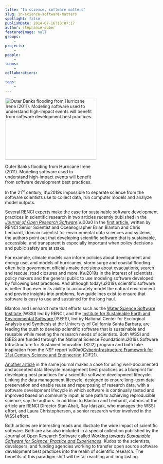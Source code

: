 ```yaml
---
title: "In science, software matters"
slug: in-science-software-matters
spotlight: false
publishDate: 2014-07-16T10:07:17
author: stephanie-suber
featuredImage: null
groups:
    - 
projects:
    - 
people:
    - 
teams: 
    - 
collaborations:
    - 
tags:
    - 
---
```

<div id="attachment_13458" class="wp-caption alignleft" style="width: 300px"><a href="http://renci.org/wp-content/uploads/2014/07/irene1.jpg"  rel="lightbox[roadtrip]"><img class="size-medium wp-image-13458" src="http://renci.org/wp-content/uploads/2014/07/irene1-300x203.jpg" alt="Outer Banks flooding from Hurricane Irene (2011). Modeling software used to understand high-impact events will benefit from software development best practices. " width="300" height="203" srcset="https://renci.org/wp-content/uploads/2014/07/irene1-300x203.jpg 300w, https://renci.org/wp-content/uploads/2014/07/irene1.jpg 620w" sizes="(max-width: 300px) 100vw, 300px" /></a></p>
<p class="wp-caption-text">Outer Banks flooding from Hurricane Irene (2011). Modeling software used to understand high-impact events will benefit from software development best practices.</p>
</div>
<p>In the 21<sup>st</sup> century, it\u2019s impossible to separate science from the software scientists use to collect data, run computer models and analyze model outputs.</p>
<p>Several RENCI experts make the case for sustainable software development practices in scientific research in two articles recently published in the <a href="http://openresearchsoftware.metajnl.com/" target="_blank" rel="noopener"><em>Journal of Open Research Software</em></a>.\u00a0 In the <a href="http://openresearchsoftware.metajnl.com/article/view/jors.ba/55" target="_blank" rel="noopener">first article</a>, written by RENCI Senior Scientist and Oceanographer Brian Blanton and Chris Lenhardt, domain scientist for environmental data sciences and systems, the authors point out that developing scientific software that is sustainable, accessible, and transparent is especially important when policy decisions and public safety are at stake.<!--more--></p>
<p>For example, climate models can inform policies about development and energy use, and models of hurricanes, storm surge and coastal flooding often help government officials make decisions about evacuations, search and rescue, road closures and more. It\u2019s in the interest of scientists, policy makers and the general public to use modeling software developed by following best practices. And although today\u2019s scientific software is better than ever in its ability to accurately model the natural environment and provide insights into problems, few guidelines exist to ensure that software is easy to use and sustained for the long haul.</p>
<p>Blanton and Lenhardt note that efforts such as the <a title="Water Science Software Institute" href="http://renci.org/research/water-science-software-institute/" target="_blank" rel="noopener">Water Science Software Institute </a>(WSSI) led by RENCI, and the <a title="Institute for Sustainable Earth and Environmental Software" href="http://isees.nceas.ucsb.edu/" target="_blank" rel="noopener">Institute for Sustainable Earth and Environmental Software </a>(ISEES), led by National Center for Ecological Analysis and Synthesis at the University of California Santa Barbara, are leading the push to develop scientific software that is sustainable and reusable while meeting the research needs of scientists. Both WSSI and ISEES are funded through the National Science Foundation\u2019s Software Infrastructure for Sustained Innovation (S2I2) program and both take inspiration from the NSF report \u00a0<a href="http://www.nsf.gov/cise/aci/cif21/CIF21Vision2012current.pdf" target="_blank" rel="noopener">Cyberinfrastructure Framework for 21st Century Science and Engineering</a> (CIF21).</p>
<p><a href="http://openresearchsoftware.metajnl.com/article/view/jors.ax/51" target="_blank" rel="noopener">Another article</a> in the same journal makes a case for using well-documented and accepted data lifecycle management best practices as a blueprint for developing best practices for a scientific software development lifecycle. Linking the data management lifecycle, designed to ensure long-term data preservation and enable reuse and repurposing of research data, with a software development lifecycle in which software is continually tested and improved based on community input, is one path to achieving reproducible science, say the authors. In addition to Blanton and Lenhardt, authors of the article are RENCI Director Stan Ahalt, Ray Idaszak, who manages the WSSI effort, and Laura Christopherson, a senior research writer involved in the WSSI effort.</p>
<p>Both articles are interesting reads and illustrate the wide impact of scientific software. Both are also also included in a special collection published by the Journal of Open Research Software called <a href="http://openresearchsoftware.metajnl.com/collections/special/working-towards-sustainable-software-for-science" target="_blank" rel="noopener"><em>Working towards Sustainable Software for Science: Practice and Experiences</em></a>. Kudos to the scientists, developers, and funding agencies working to transfer open source software development best practices into the realm of scientific research. The benefits of this paradigm shift will be far reaching and long lasting.</p>
<!-- AddThis Advanced Settings generic via filter on the_content --><!-- AddThis Share Buttons generic via filter on the_content -->
